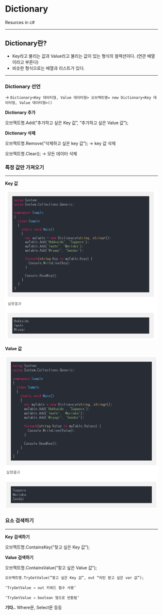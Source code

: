 # Dictionary

Resurces in c#


---

## Dictionary란?

- Key라고 불리는 값과 Value라고 불리는 값이 있는 형식의 컬렉션이다. (연관 배열이라고 부른다)
- 비슷한 형식으로는 배열과 리스트가 있다.

---

### Dictionary 선언

→ ```Dictionary<Key 데이터형, Value 데이터형> 오브젝트명= new Dictionary<Key 데이터형, Value 데이터형>()```

**Dictionary 추가**

오브젝트명.Add(”추가하고 싶은 Key 값”, “추가하고 싶은 Value 값”);

**Dictionary 삭제**

오브젝트명.Remove(”삭제하고 싶은 key 값”); → key 값 삭제

오브젝트명.Clear(); → 모든 데이터 삭제

### 특정 값만 가져오기

---

**Key 값**

![Key](GetKey.png)

**Value 값**

![Value](GetValue.png)

### 요소 검색하기

---

**Key 검색하기**

오브젝트명.ContainsKey(”찾고 싶은 Key 값”);

**Value 검색하기**

오브젝트명.ContainsValue(”찾고 싶은 Value 값”);
```
오브젝트명.TryGetValue(”찾고 싶은 Key 값”, out “리턴 받고 싶은 var 값”);

‘TryGetValue → out 키워드 필수 사용’

‘TryGetValue → boolean 형으로 반환됨’
```

**기타..** Where문, Select문 등등